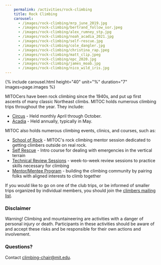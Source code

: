 ```yaml
---
    permalink: /activities/rock-climbing
    title: Rock Climbing
    carousel:
      - /images/rock-climbing/mrp_june_2019.jpg
      - /images/rock-climbing/bertrand_follow_sor.jpeg
      - /images/rock-climbing/alex_rumney_stp.jpg
      - /images/rock-climbing/noah_acadia_2021.jpg
      - /images/rock-climbing/self-rescue.jpg
      - /images/rock-climbing/cole_dangler.jpg
      - /images/rock-climbing/christina_rap.jpeg
      - /images/rock-climbing/matt_clip.jpeg
      - /images/rock-climbing/epc_2020.jpg
      - /images/rock-climbing/james_moab.jpg
      - /images/rock-climbing/nico_wild_iris.jpg
---
```

{% include carousel.html height="40" unit="%" duration="7" images=page.images %}

MITOCers have been rock climbing since the 1940s, and put up first ascents of many classic Northeast climbs. MITOC holds numerous climbing trips throughout the year. They include:

*   [Circus](/events/circus) - Held monthly April through October.
*   [Acadia](/events/acadia) - Held annually, typically in May.

MITOC also holds numerous climbing events, clinics, and courses, such as:

*   [School of Rock](/events/school-of-rock) - MITOC's rock climbing mentor session dedicated to getting climbers outside on real rock.
*   [Self Rescue](/events/courses) - Intro course for dealing with emergencies in the vertical terrain
*   [Technical Review Sessions](/events/trs) - week-to-week review sessions to practice skills necessary for climbing
*   [Mentor/Mentee Program](/activities/rock-climbing/mentor-mentee) - building the climbing community by pairing folks with aligned interests to climb together

If you would like to go on one of the club trips, or be informed of smaller trips organized by individual members, you should join the [climbers mailing list](http://mailman.mit.edu/mailman/listinfo/climbers).

### Disclaimer

Warning! Climbing and mountaineering are activities with a danger of personal injury or death. Participants in these activities should be aware of and accept these risks and be responsible for their own actions and involvement.

### Questions?

Contact [climbing-chair@mit.edu](mailto:climbing-chair@mit.edu).
